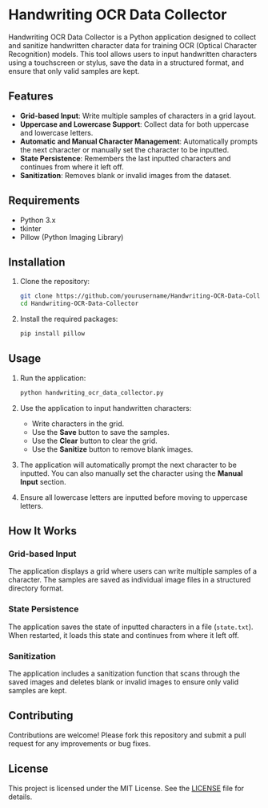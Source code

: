 # Handwriting OCR Data Collector

Handwriting OCR Data Collector is a Python application designed to collect and sanitize handwritten character data for training OCR (Optical Character Recognition) models. This tool allows users to input handwritten characters using a touchscreen or stylus, save the data in a structured format, and ensure that only valid samples are kept.

## Features

- **Grid-based Input**: Write multiple samples of characters in a grid layout.
- **Uppercase and Lowercase Support**: Collect data for both uppercase and lowercase letters.
- **Automatic and Manual Character Management**: Automatically prompts the next character or manually set the character to be inputted.
- **State Persistence**: Remembers the last inputted characters and continues from where it left off.
- **Sanitization**: Removes blank or invalid images from the dataset.

## Requirements

- Python 3.x
- tkinter
- Pillow (Python Imaging Library)

## Installation

1. Clone the repository:
    ```bash
    git clone https://github.com/yourusername/Handwriting-OCR-Data-Collector.git
    cd Handwriting-OCR-Data-Collector
    ```

2. Install the required packages:
    ```bash
    pip install pillow
    ```

## Usage

1. Run the application:
    ```bash
    python handwriting_ocr_data_collector.py
    ```

2. Use the application to input handwritten characters:
    - Write characters in the grid.
    - Use the **Save** button to save the samples.
    - Use the **Clear** button to clear the grid.
    - Use the **Sanitize** button to remove blank images.

3. The application will automatically prompt the next character to be inputted. You can also manually set the character using the **Manual Input** section.

4. Ensure all lowercase letters are inputted before moving to uppercase letters.

## How It Works

### Grid-based Input

The application displays a grid where users can write multiple samples of a character. The samples are saved as individual image files in a structured directory format.

### State Persistence

The application saves the state of inputted characters in a file (`state.txt`). When restarted, it loads this state and continues from where it left off.

### Sanitization

The application includes a sanitization function that scans through the saved images and deletes blank or invalid images to ensure only valid samples are kept.

## Contributing

Contributions are welcome! Please fork this repository and submit a pull request for any improvements or bug fixes.

## License

This project is licensed under the MIT License. See the [LICENSE](LICENSE) file for details.

